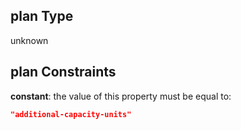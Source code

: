 ## plan Type

unknown

## plan Constraints

**constant**: the value of this property must be equal to:

```json
"additional-capacity-units"
```
